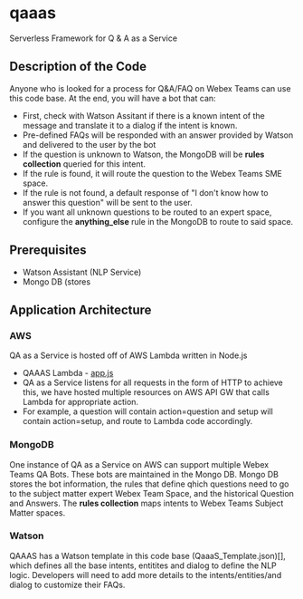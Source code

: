 # qaaas
Serverless Framework for Q &amp; A as a Service 

## Description of the Code
Anyone who is looked for a process for Q&A/FAQ on Webex Teams can use this code base. At the end, you will have a bot that can:
- First, check with Watson Assitant if there is a known intent of the message and translate it to a dialog if the intent is known.
- Pre-defined FAQs will be responded with an answer provided by Watson and delivered to the user by the bot
- If the question is unknown to Watson, the MongoDB will be **rules collection** queried for this intent.
- If the rule is found, it will route the question to the Webex Teams SME space.
- If the rule is not found, a default response of "I don't know how to answer this question" will be sent to the user.
- If you want all unknown questions to be routed to an expert space, configure the **anything_else** rule in the MongoDB to route to said space.

## Prerequisites 
- Watson Assistant (NLP Service)
- Mongo DB (stores 

## Application Architecture

### AWS
QA as a Service is hosted off of AWS Lambda written in Node.js 
- QAAAS Lambda - [app.js](https://github.com/CiscoCollabTME/qaaas/blob/master/app.js)
- QA as a Service listens for all requests in the form of HTTP to achieve this, we have hosted multiple resources on AWS API GW that calls Lambda for appropriate action.
- For example, a question will contain action=question and setup will contain action=setup, and route to Lambda code accordingly.

### MongoDB
One instance of QA as a Service on AWS can support multiple Webex Teams QA Bots. These bots are maintained in the Mongo DB.
Mongo DB stores the bot information, the rules that define qhich questions need to go to the subject matter expert Webex Team Space, and the historical Question and Answers. The **rules collection** maps intents to Webex Teams Subject Matter spaces.

### Watson
QAAAS has a Watson template in this code base (QaaaS_Template.json)[], which defines all the base intents, entitites and dialog to define the NLP logic. Developers will need to add more details to the intents/entities/and dialog to customize their FAQs. 


